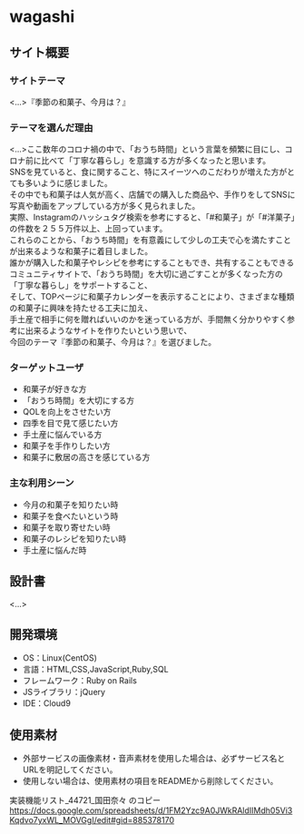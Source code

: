 # wagashi

## サイト概要
### サイトテーマ
<...>『季節の和菓子、今月は？』

### テーマを選んだ理由
<...>ここ数年のコロナ禍の中で、「おうち時間」という言葉を頻繁に目にし、コロナ前に比べて「丁寧な暮らし」を意識する方が多くなったと思います。  
SNSを見ていると、食に関すること、特にスイーツへのこだわりが増えた方がとても多いように感じました。  
その中でも和菓子は人気が高く、店舗での購入した商品や、手作りをしてSNSに写真や動画をアップしている方が多く見られました。  
実際、Instagramのハッシュタグ検索を参考にすると、「#和菓子」が「#洋菓子」の件数を２５５万件以上、上回っています。  
これらのことから、「おうち時間」を有意義にして少しの工夫で心を満たすことが出来るような和菓子に着目しました。  
誰かが購入した和菓子やレシピを参考にすることもでき、共有することもできるコミュニティサイトで、「おうち時間」を大切に過ごすことが多くなった方の「丁寧な暮らし」をサポートすること、  
そして、TOPページに和菓子カレンダーを表示することにより、さまざまな種類の和菓子に興味を持たせる工夫に加え、  
手土産で相手に何を贈ればいいのかを迷っている方が、手間無く分かりやすく参考に出来るようなサイトを作りたいという思いで、  
今回のテーマ『季節の和菓子、今月は？』を選びました。

### ターゲットユーザ
- 和菓子が好きな方
- 「おうち時間」を大切にする方
- QOLを向上をさせたい方
- 四季を目で見て感じたい方
- 手土産に悩んでいる方
- 和菓子を手作りしたい方
- 和菓子に敷居の高さを感じている方

### 主な利用シーン
- 今月の和菓子を知りたい時
- 和菓子を食べたいという時
- 和菓子を取り寄せたい時
- 和菓子のレシピを知りたい時
- 手土産に悩んだ時

## 設計書
<...>

## 開発環境
- OS：Linux(CentOS)
- 言語：HTML,CSS,JavaScript,Ruby,SQL
- フレームワーク：Ruby on Rails
- JSライブラリ：jQuery
- IDE：Cloud9

## 使用素材
- 外部サービスの画像素材・音声素材を使用した場合は、必ずサービス名とURLを明記してください。
- 使用しない場合は、使用素材の項目をREADMEから削除してください。

実装機能リスト_44721_国田奈々 のコピー
<https://docs.google.com/spreadsheets/d/1FM2Yzc9A0JWkRAldIIMdh05Vi3Kqdvo7yxWL_MOVGgI/edit#gid=885378170>